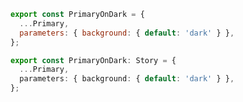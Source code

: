 ```js filename="CSF 3" renderer="common" language="js"
export const PrimaryOnDark = {
  ...Primary,
  parameters: { background: { default: 'dark' } },
};
```

```ts filename="CSF 3" renderer="common" language="ts"
export const PrimaryOnDark: Story = {
  ...Primary,
  parameters: { background: { default: 'dark' } },
};
```

